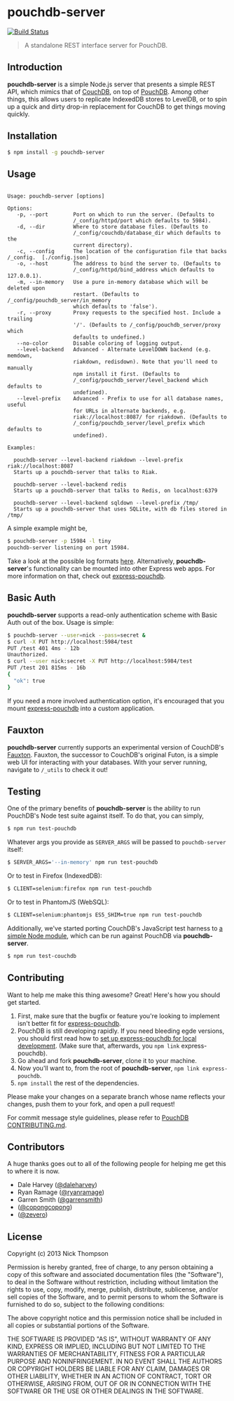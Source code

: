 # pouchdb-server
[![Build Status](https://travis-ci.org/pouchdb/pouchdb-server.svg)](https://travis-ci.org/pouchdb/pouchdb-server)

> A standalone REST interface server for PouchDB.

## Introduction

**pouchdb-server** is a simple Node.js server that presents a simple REST API, which mimics that of [CouchDB](http://couchdb.apache.org),
on top of [PouchDB](http://pouchdb.com). Among other things, this allows users to replicate IndexedDB stores to LevelDB, or to
spin up a quick and dirty drop-in replacement for CouchDB to get things moving quickly.

## Installation

```bash
$ npm install -g pouchdb-server
```

## Usage

```

Usage: pouchdb-server [options]

Options:
   -p, --port        Port on which to run the server. (Defaults to
                     /_config/httpd/port which defaults to 5984).
   -d, --dir         Where to store database files. (Defaults to
                     /_config/couchdb/database_dir which defaults to the
                     current directory).
   -c, --config      The location of the configuration file that backs /_config.  [./config.json]
   -o, --host        The address to bind the server to. (Defaults to
                     /_config/httpd/bind_address which defaults to 127.0.0.1).
   -m, --in-memory   Use a pure in-memory database which will be deleted upon
                     restart. (Defaults to /_config/pouchdb_server/in_memory
                     which defaults to 'false').
   -r, --proxy       Proxy requests to the specified host. Include a trailing
                     '/'. (Defaults to /_config/pouchdb_server/proxy which
                     defaults to undefined.)
   --no-color        Disable coloring of logging output.
   --level-backend   Advanced - Alternate LevelDOWN backend (e.g. memdown,
                     riakdown, redisdown). Note that you'll need to manually
                     npm install it first. (Defaults to
                     /_config/pouchdb_server/level_backend which defaults to
                     undefined).
   --level-prefix    Advanced - Prefix to use for all database names, useful
                     for URLs in alternate backends, e.g.
                     riak://localhost:8087/ for riakdown. (Defaults to
                     /_config/pouchdb_server/level_prefix which defaults to
                     undefined).

Examples:

  pouchdb-server --level-backend riakdown --level-prefix riak://localhost:8087
  Starts up a pouchdb-server that talks to Riak.

  pouchdb-server --level-backend redis
  Starts up a pouchdb-server that talks to Redis, on localhost:6379

  pouchdb-server --level-backend sqldown --level-prefix /tmp/
  Starts up a pouchdb-server that uses SQLite, with db files stored in /tmp/
```

A simple example might be,

```bash
$ pouchdb-server -p 15984 -l tiny
pouchdb-server listening on port 15984.
```

Take a look at the possible log formats [here](http://www.senchalabs.org/connect/middleware-logger.html). 
Alternatively, **pouchdb-server**'s functionality can be mounted into other Express web apps. For more information
on that, check out [express-pouchdb](https://github.com/nick-thompson/express-pouchdb).

## Basic Auth

**pouchdb-server** supports a read-only authentication scheme with Basic Auth 
out of the box. Usage is simple:
```bash
$ pouchdb-server --user=nick --pass=secret &
$ curl -X PUT http://localhost:5984/test
PUT /test 401 4ms - 12b
Unauthorized.
$ curl --user nick:secret -X PUT http://localhost:5984/test
PUT /test 201 815ms - 16b
{
  "ok": true
}
```

If you need a more involved authentication option, it's encouraged that you mount
[express-pouchdb](https://github.com/nick-thompson/express-pouchdb) into a custom application.

## Fauxton

**pouchdb-server** currently supports an experimental version of CouchDB's [Fauxton](http://docs.couchdb.org/en/latest/fauxton/index.html). Fauxton, the successor to CouchDB's original Futon, is a simple web UI for interacting with your databases. With your server running, navigate to `/_utils` to check it out!

## Testing

One of the primary benefits of **pouchdb-server** is the ability to run PouchDB's Node test suite against itself. To do that, you can simply,

```bash
$ npm run test-pouchdb
```

Whatever args you provide as `SERVER_ARGS` will be passed to `pouchdb-server` itself:

```bash
$ SERVER_ARGS='--in-memory' npm run test-pouchdb
```

Or to test in Firefox (IndexedDB):

```bash
$ CLIENT=selenium:firefox npm run test-pouchdb
```

Or to test in PhantomJS (WebSQL):

```bash
$ CLIENT=selenium:phantomjs ES5_SHIM=true npm run test-pouchdb
```

Additionally, we've started porting CouchDB's JavaScript test harness to 
[a simple Node module](https://github.com/nick-thompson/couchdb-harness), which can be run against PouchDB via **pouchdb-server**.

```bash
$ npm run test-couchdb
```

## Contributing

Want to help me make this thing awesome? Great! Here's how you should get started.

1. First, make sure that the bugfix or feature you're looking to implement isn't better fit for [express-pouchdb](https://github.com/nick-thompson/express-pouchdb).
2. PouchDB is still developing rapidly. If you need bleeding egde versions, you should first read how to [set up express-pouchdb for local development](https://github.com/nick-thompson/express-pouchdb#contributing). (Make sure that, afterwards, you `npm link` express-pouchdb).
3. Go ahead and fork **pouchdb-server**, clone it to your machine.
4. Now you'll want to, from the root of **pouchdb-server**, `npm link express-pouchdb`.
5. `npm install` the rest of the dependencies.

Please make your changes on a separate branch whose name reflects your changes, push them to your fork, and open a pull request!

For commit message style guidelines, please refer to [PouchDB CONTRIBUTING.md](https://github.com/pouchdb/pouchdb/blob/master/CONTRIBUTING.md).

## Contributors

A huge thanks goes out to all of the following people for helping me get this to where it is now.

* Dale Harvey ([@daleharvey](https://github.com/daleharvey))
* Ryan Ramage ([@ryanramage](https://github.com/ryanramage))
* Garren Smith ([@garrensmith](https://github.com/garrensmith))
* ([@copongcopong](https://github.com/copongcopong))
* ([@zevero](https://github.com/zevero))

## License

Copyright (c) 2013 Nick Thompson

Permission is hereby granted, free of charge, to any person
obtaining a copy of this software and associated documentation
files (the "Software"), to deal in the Software without
restriction, including without limitation the rights to use,
copy, modify, merge, publish, distribute, sublicense, and/or sell
copies of the Software, and to permit persons to whom the
Software is furnished to do so, subject to the following
conditions:

The above copyright notice and this permission notice shall be
included in all copies or substantial portions of the Software.

THE SOFTWARE IS PROVIDED "AS IS", WITHOUT WARRANTY OF ANY KIND,
EXPRESS OR IMPLIED, INCLUDING BUT NOT LIMITED TO THE WARRANTIES
OF MERCHANTABILITY, FITNESS FOR A PARTICULAR PURPOSE AND
NONINFRINGEMENT. IN NO EVENT SHALL THE AUTHORS OR COPYRIGHT
HOLDERS BE LIABLE FOR ANY CLAIM, DAMAGES OR OTHER LIABILITY,
WHETHER IN AN ACTION OF CONTRACT, TORT OR OTHERWISE, ARISING
FROM, OUT OF OR IN CONNECTION WITH THE SOFTWARE OR THE USE OR
OTHER DEALINGS IN THE SOFTWARE.
